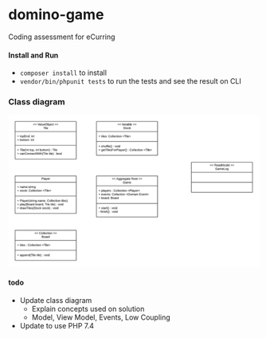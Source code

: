 # domino-game
Coding assessment for eCurring

#### Install and Run
- `composer install` to install
- `vendor/bin/phpunit tests` to run the tests and see the result on CLI

### Class diagram

<img src="docs/class-diagram.png"  alt="Class diagram"/>

#### todo
- Update class diagram
    - Explain concepts used on solution
    - Model, View Model, Events, Low Coupling
- Update to use PHP 7.4